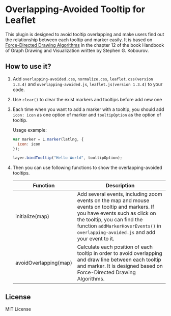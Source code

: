 # Overlapping-Avoided Tooltip for Leaflet

This plugin is designed to avoid tooltip overlapping and make users find out the relationship between each tooltip and marker easily. It is based on [Force-Directed Drawing Algorithms](http://cs.brown.edu/people/rtamassi/gdhandbook/chapters/force-directed.pdf) in the chapter 12 of the book Handbook of Graph Drawing and Visualization written by Stephen G. Kobourov.

## How to use it?

1. Add `overlapping-avoided.css`, `normalize.css`, `leaflet.css(version 1.3.4)` and `overlapping-avoided.js`, `leaflet.js(version 1.3.4)` to your code.

2. Use `clear()` to clear the exist markers and tooltips before add new one

3. Each time when you want to add a marker with a tooltip, you should add `icon: icon` as one option of marker and `tooltipOption` as the option of tooltip.

   Usage example:

   ```js
   var marker = L.marker(latlng, {
     icon: icon
   });

   layer.bindTooltip("Hello World", tooltipOption);
   ```

4. Then you can use following functions to show the overlapping-avoided tooltips. 

   | Function           | Description                              |
   | ------------------ | ---------------------------------------- |
   | initialize(map)    | Add several events, including zoom events on the map and mouse events on tooltip and markers. If you have events such as click on the tooltip, you can find the function `addMarkerHoverEvents()` in `overlapping-avoided.js` and add your event to it. |
   | avoidOverlapping(map) | Calculate each position of each tooltip in order to avoid overlapping and draw line between each tooltip and marker. It is designed based on Force-Directed Drawing Algorithms. |

## License

MIT License
